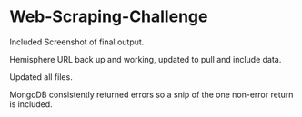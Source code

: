 # Web-Scraping-Challenge

Included Screenshot of final output.

Hemisphere URL back up and working, updated to pull and include data.

Updated all files. 

MongoDB consistently returned errors so a snip of the one non-error return is included.
